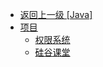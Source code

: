 - [返回上一级 [Java]](笔记图片/Java/)
- [项目](笔记图片/Java/项目/)
  - [权限系统](笔记图片/Java/项目/权限系统/)
  - [硅谷课堂](笔记图片/Java/项目/硅谷课堂/)
